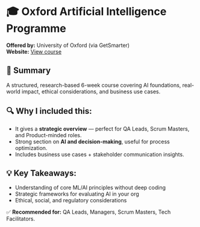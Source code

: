 # 🎓 Oxford Artificial Intelligence Programme

**Offered by:** University of Oxford (via GetSmarter)  
**Website:** [View course](https://info.oxford-onlineprogrammes.getsmarter.com/presentations/lp/oxford-artificial-intelligence-programme)

## 🧠 Summary
A structured, research-based 6-week course covering AI foundations, real-world impact, ethical considerations, and business use cases.

## 🔍 Why I included this:
- It gives a **strategic overview** — perfect for QA Leads, Scrum Masters, and Product-minded roles.
- Strong section on **AI and decision-making**, useful for process optimization.
- Includes business use cases + stakeholder communication insights.

## 💡 Key Takeaways:
- Understanding of core ML/AI principles without deep coding
- Strategic frameworks for evaluating AI in your org
- Ethical, social, and regulatory considerations

✅ **Recommended for:** QA Leads, Managers, Scrum Masters, Tech Facilitators.

